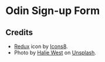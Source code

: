 # Odin Sign-up Form

## Credits
* [Redux](https://icons8.com/icon/ZtBH2afgPV4i/redux) icon by [Icons8](https://icons8.com).
* Photo by [Halie West](https://unsplash.com/@haliewestphoto?utm_content=creditCopyText&utm_medium=referral&utm_source=unsplash) on [Unsplash](https://unsplash.com/photos/green-leaf-plant-in-close-up-photography-25xggax4bSA?utm_content=creditCopyText&utm_medium=referral&utm_source=unsplash).
  